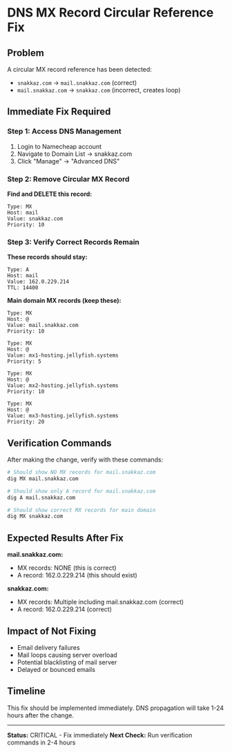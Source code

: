 # DNS MX Record Circular Reference Fix

## Problem
A circular MX record reference has been detected:
- `snakkaz.com` → `mail.snakkaz.com` (correct)
- `mail.snakkaz.com` → `snakkaz.com` (incorrect, creates loop)

## Immediate Fix Required

### Step 1: Access DNS Management
1. Login to Namecheap account
2. Navigate to Domain List → snakkaz.com
3. Click "Manage" → "Advanced DNS"

### Step 2: Remove Circular MX Record
**Find and DELETE this record:**
```
Type: MX
Host: mail
Value: snakkaz.com
Priority: 10
```

### Step 3: Verify Correct Records Remain
**These records should stay:**
```
Type: A
Host: mail
Value: 162.0.229.214
TTL: 14400
```

**Main domain MX records (keep these):**
```
Type: MX
Host: @
Value: mail.snakkaz.com
Priority: 10

Type: MX
Host: @
Value: mx1-hosting.jellyfish.systems
Priority: 5

Type: MX
Host: @
Value: mx2-hosting.jellyfish.systems
Priority: 10

Type: MX
Host: @
Value: mx3-hosting.jellyfish.systems
Priority: 20
```

## Verification Commands

After making the change, verify with these commands:

```bash
# Should show NO MX records for mail.snakkaz.com
dig MX mail.snakkaz.com

# Should show only A record for mail.snakkaz.com
dig A mail.snakkaz.com

# Should show correct MX records for main domain
dig MX snakkaz.com
```

## Expected Results After Fix

**mail.snakkaz.com:**
- MX records: NONE (this is correct)
- A record: 162.0.229.214 (this should exist)

**snakkaz.com:**
- MX records: Multiple including mail.snakkaz.com (correct)
- A record: 162.0.229.214 (correct)

## Impact of Not Fixing
- Email delivery failures
- Mail loops causing server overload
- Potential blacklisting of mail server
- Delayed or bounced emails

## Timeline
This fix should be implemented immediately. DNS propagation will take 1-24 hours after the change.

---
**Status:** CRITICAL - Fix immediately
**Next Check:** Run verification commands in 2-4 hours
